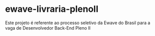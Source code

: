 # ewave-livraria-plenoII
Este projeto é referente ao processo seletivo da Ewave do Brasil para a vaga de Desenvolvedor Back-End Pleno II

